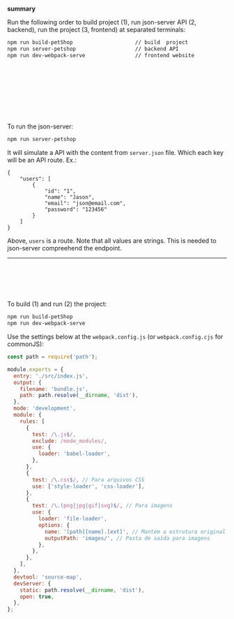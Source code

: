 **summary**

Run the following order to build project (1), run json-server API (2, backend), run the project (3, frontend) at separated terminals:

```bash
npm run build-petShop                    // build  project
npm run server-petshop                   // backend API
npm run dev-webpack-serve                // frontend website
```
<br><br><br><br>
---

To run the json-server: 

```bash
npm run server-petshop
```

It will simulate a API with the content from `server.json` file. Which each key will be an API route. Ex.:

```
{
    "users": [
        {
            "id": "1",
            "name": "Jason",
            "email": "json@email.com",
            "password": "123456"
        }
    ]
}
```

Above, `users` is a route. Note that all values are strings. This is needed to json-server compreehend the endpoint.

---

<br><br><br><br>

To build (1) and run (2) the project:

```bash
npm run build-petShop
npm run dev-webpack-serve
```

Use the settings below at the `webpack.config.js` (or `webpack.config.cjs` for commonJS):

```js
const path = require('path');

module.exports = {
  entry: './src/index.js',
  output: {
    filename: 'bundle.js',
    path: path.resolve(__dirname, 'dist'),
  },
  mode: 'development',
  module: {
    rules: [
      {
        test: /\.js$/,
        exclude: /node_modules/,
        use: {
          loader: 'babel-loader',
        },
      },
      {
        test: /\.css$/, // Para arquivos CSS
        use: ['style-loader', 'css-loader'],
      },
      {
        test: /\.(png|jpg|gif|svg)$/, // Para imagens
        use: {
          loader: 'file-loader',
          options: {
            name: '[path][name].[ext]', // Mantém a estrutura original e o nome do arquivo
            outputPath: 'images/', // Pasta de saída para imagens
          },
        },
      },
    ],
  },
  devtool: 'source-map',
  devServer: {
    static: path.resolve(__dirname, 'dist'),
    open: true,
  },
};
```
